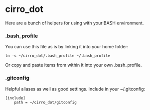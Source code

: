 cirro_dot
=========

Here are a bunch of helpers for using with your BASH environment.

### .bash_profile
You can use this file as is by linking it into your home folder:
```
ln -s ~/cirro_dot/.bash_profile ~/.bash_profile
```

Or copy and paste items from within it into your own .bash_profile.


### .gitconfig
Helpful aliases as well as good settings.
Include in your ~/.gitconfig:
```
[include]
    path = ~/cirro_dot/gitconfig
```
